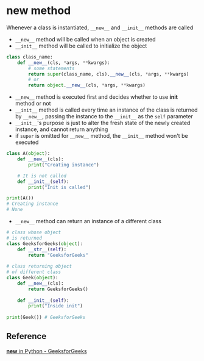 # __new__ method

Whenever a class is instantiated, `__new__` and `__init__` methods are called
* `__new__` method will be called when an object is created
* `__init__` method will be called to initialize the object

```python
class class_name:
    def __new__(cls, *args, **kwargs):
        # some statements
        return super(class_name, cls).__new__(cls, *args, **kwargs)
        # or
        return object.__new__(cls, *args, **kwargs)
```

* `__new__` method is executed first and decides whether to use __init__ method or not
* `__init__` method is called every time an instance of the class is returned by `__new__`,
  passing the instance to the `__init__` as the `self` parameter
* `__init__`'s purpose is just to alter the fresh state of the newly created instance, and cannot return anything
* if `super` is omitted for `__new__` method, the `__init__` method won't be executed

```python
class A(object): 
    def __new__(cls): 
        print("Creating instance") 

    # It is not called 
    def __init__(self): 
        print("Init is called") 

print(A()) 
# Creating instance
# None
```

* `__new__` method can return an instance of a different class
```python
# class whose object 
# is returned 
class GeeksforGeeks(object): 
    def __str__(self): 
        return "GeeksforGeeks"
        
# class returning object 
# of different class 
class Geek(object): 
    def __new__(cls): 
        return GeeksforGeeks() 
        
    def __init__(self): 
        print("Inside init") 
        
print(Geek()) # GeeksforGeeks
```

## Reference
[__new__ in Python - GeeksforGeeks](https://www.geeksforgeeks.org/__new__-in-python/)
